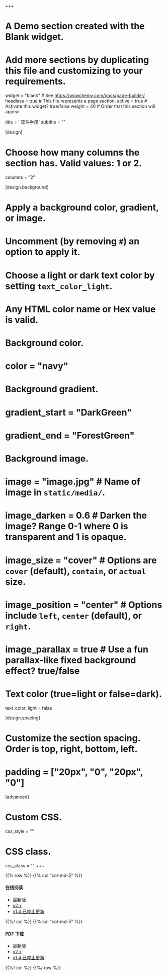 +++
# A Demo section created with the Blank widget.
# Add more sections by duplicating this file and customizing to your requirements.

widget = "blank"  # See https://wowchemy.com/docs/page-builder/
headless = true  # This file represents a page section.
active = true  # Activate this widget? true/false
weight = 40  # Order that this section will appear.

title = '<i class="fas fa-book"></i> 软件手册'
subtitle = ""

[design]
  # Choose how many columns the section has. Valid values: 1 or 2.
  columns = "2"

[design.background]
  # Apply a background color, gradient, or image.
  #   Uncomment (by removing `#`) an option to apply it.
  #   Choose a light or dark text color by setting `text_color_light`.
  #   Any HTML color name or Hex value is valid.

  # Background color.
  # color = "navy"

  # Background gradient.
  # gradient_start = "DarkGreen"
  # gradient_end = "ForestGreen"

  # Background image.
  # image = "image.jpg"  # Name of image in `static/media/`.
  # image_darken = 0.6  # Darken the image? Range 0-1 where 0 is transparent and 1 is opaque.
  # image_size = "cover"  #  Options are `cover` (default), `contain`, or `actual` size.
  # image_position = "center"  # Options include `left`, `center` (default), or `right`.
  # image_parallax = true  # Use a fun parallax-like fixed background effect? true/false

  # Text color (true=light or false=dark).
  text_color_light = false

[design.spacing]
  # Customize the section spacing. Order is top, right, bottom, left.
  # padding = ["20px", "0", "20px", "0"]

[advanced]
 # Custom CSS.
 css_style = ""

 # CSS class.
 css_class = ""
+++

{{% row %}}
{{% col "col-md-5" %}}

#### <i class="fab fa-html5"></i> 在线阅读

- [最新版](https://doc.geovbox.com/latest/)
- [v2.x](https://doc.geovbox.com/2.x)
- [v1.4 已停止更新](http://doc.geovbox.com/1.4)

{{%/ col %}}
{{% col "col-md-5" %}}

#### <i class="far fa-file-pdf"></i> PDF 下载

- [最新版](https://doc.geovbox.com/2.x/ZDEM_docs.pdf)
- [v2.x](https://doc.geovbox.com/2.x/ZDEM_docs.pdf)
- [v1.4 已停止更新](https://doc.geovbox.com/1.4/vbox_doc.pdf)

{{%/ col %}}
{{%/ row %}}

